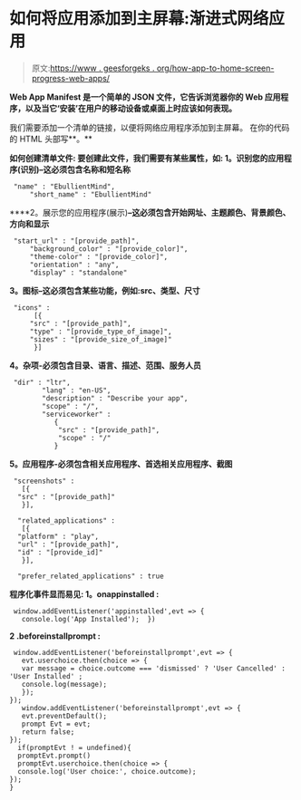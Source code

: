 # 如何将应用添加到主屏幕:渐进式网络应用

> 原文:[https://www . geesforgeks . org/how-app-to-home-screen-progress-web-apps/](https://www.geeksforgeeks.org/how-to-add-app-to-home-screen-progressive-web-apps/)

**Web App Manifest 是一个简单的 JSON 文件，它告诉浏览器你的 Web 应用程序，以及当它‘安装’在用户的移动设备或桌面上时应该如何表现。**

我们需要添加一个清单的链接，以便将网络应用程序添加到主屏幕。
在你的代码的 HTML 头部写**。**

****如何创建清单文件:**
要创建此文件，我们需要有某些属性，如:
**1。识别您的应用程序(识别)**–这必须包含名称和短名称**

```
 "name" : "EbullientMind",
     "short_name" : "EbullientMind"
```

****2。展示您的应用程序(展示)**–这必须包含开始网址、主题颜色、背景颜色、方向和显示**

```
 "start_url" : "[provide_path]",
     "background_color" : "[provide_color]",
     "theme-color" : "[provide_color]",
     "orientation" : "any",
     "display" : "standalone" 
```

****3。图标**–这必须包含某些功能，例如:src、类型、尺寸**

```
 "icons" :
      [{
     "src" : "[provide_path]",
     "type" : "[provide_type_of_image]",
     "sizes" : "[provide_size_of_image]" 
      }] 
```

****4。杂项**-必须包含目录、语言、描述、范围、服务人员**

```
 "dir" : "ltr",
        "lang" : "en-US",
        "description" : "Describe your app",
        "scope" : "/",
        "serviceworker" : 
           {
            "src" : "[provide_path]",
            "scope" : "/"
           } 
```

****5。应用程序**-必须包含相关应用程序、首选相关应用程序、截图**

```
 "screenshots" :
   [{
  "src" : "[provide_path]" 
   }],

  "related_applications" : 
   [{
  "platform" : "play",
  "url" : "[provide_path]",
  "id" : "[provide_id]" 
   }],

  "prefer_related_applications" : true 
```

****程序化事件显而易见:**
**1。onappinstalled :****

```
 window.addEventListener('appinstalled',evt => {
   console.log('App Installed');  })
```

****2 .beforeinstallprompt :****

```
 window.addEventListener('beforeinstallprompt',evt => {
   evt.userchoice.then(choice => {
   var message = choice.outcome === 'dismissed' ? 'User Cancelled' : 'User Installed' ;
   console.log(message);
   });
});
   window.addEventListener('beforeinstallprompt',evt => {
   evt.preventDefault();
   prompt Evt = evt;
   return false;
});
  if(promptEvt ! = undefined){
  promptEvt.prompt()
  promptEvt.userchoice.then(choice => {
  console.log('User choice:', choice.outcome);
});
}
```